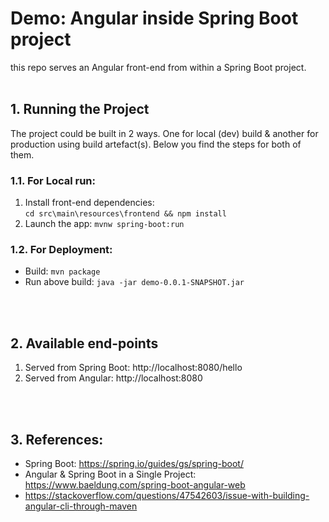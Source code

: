 # Demo: Angular inside Spring Boot project

this repo serves an Angular front-end from within a Spring Boot project.
&nbsp;
\
&nbsp;




## 1. Running the Project

The project could be built in 2 ways. One for local (dev) build & 
another for production using build artefact(s). Below you find the steps 
for both of them.


### 1.1. For Local run: 
1. Install front-end dependencies:   
`cd src\main\resources\frontend && npm install`
2. Launch the app: `mvnw spring-boot:run`

### 1.2. For Deployment:
* Build: `mvn package`
* Run above build: `java -jar demo-0.0.1-SNAPSHOT.jar`

&nbsp;
\
&nbsp;

## 2. Available end-points
1. Served from Spring Boot: http://localhost:8080/hello
2. Served from Angular: http://localhost:8080

\
&nbsp;

## 3. References:

* Spring Boot: https://spring.io/guides/gs/spring-boot/  
* Angular & Spring Boot in a Single Project: https://www.baeldung.com/spring-boot-angular-web
* https://stackoverflow.com/questions/47542603/issue-with-building-angular-cli-through-maven
